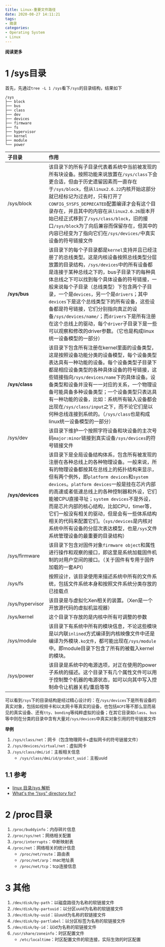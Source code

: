 ```yaml
---
title: Linux-重要文件路径
date: 2020-08-27 14:11:21
tags: 
- 摘录
categories: 
- Operating System
- Linux
---
```


**阅读更多**

<!--more-->

# 1 /sys目录

首先，先通过`tree -L 1 /sys`看下`/sys`的目录结构，结果如下

```
/sys
├── block
├── bus
├── class
├── dev
├── devices
├── firmware
├── fs
├── hypervisor
├── kernel
├── module
└── power
```

| 子目录 | 作用 |
|:--|:--|
| /sys/block | 该目录下的所有子目录代表着系统中当前被发现的所有块设备。按照功能来说放置在`/sys/class`下会更合适，但由于历史遗留因素而一直存在于`/sys/block`，但从`linux2.6.22`内核开始这部分就已经标记为过去时，只有打开了`CONFIG_SYSFS_DEPRECATED`配置编译才会有这个目录存在，并且其中的内容在从`linux2.6.26`版本开始已经正式移到了`/sys/class/block`，旧的接口`/sys/block`为了向后兼容而保留存在，但其中的内容已经变为了指向它们在`/sys/devices/`中真实设备的符号链接文件 |
| **/sys/bus** | 该目录下的每个子目录都是`kernel`支持并且已经注册了的总线类型。这是内核设备按照总线类型分层放置的目录结构，`/sys/devices`中的所有设备都是连接于某种总线之下的，bus子目录下的每种具体总线之下可以找到每个具体设备的符号链接，一般来说每个子目录（总线类型）下包含两个子目录，一个是`devices`，另一个是`drivers`；其中`devices`下是这个总线类型下的所有设备，这些设备都是符号链接，它们分别指向真正的设备`/sys/devices/name/`；而`drivers`下是所有注册在这个总线上的驱动，每个`driver`子目录下是一些可以观察和修改的driver参数。（它也是构成linux统一设备模型的一部分） |
| **/sys/class** | 该目录下包含所有注册在kernel里面的设备类型，这是按照设备功能分类的设备模型，每个设备类型表达具有一种功能的设备。每个设备类型子目录下都是相应设备类型的各种具体设备的符号链接，这些链接指向`/sys/devices/name`下的具体设备。设备类型和设备并没有一一对应的关系，一个物理设备可能具备多种设备类型；一个设备类型只表达具有一种功能的设备，比如：系统所有输入设备都会出现在`/sys/class/input`之下，而不论它们是以何种总线连接到系统的。（`/sys/class`也是构成linux统一设备模型的一部分） |
| /sys/dev | 该目录下维护一个按照字符设备和块设备的主次号码`major:minor`链接到真实设备`/sys/devices`的符号链接文件 |
| **/sys/devices** | 该目录下是全局设备结构体系，包含所有被发现的注册在各种总线上的各种物理设备。一般来说，所有的物理设备都按其在总线上的拓扑结构来显示，但有两个例外，即`platform devices`和`system devices`。`platform devices`一般是挂在芯片内部的高速或者低速总线上的各种控制器和外设，它们能被CPU直接寻址；`system devices`不是外设，而是芯片内部的核心结构，比如CPU，timer等，它们一般没有相关的驱动，但是会有一些体系结构相关的代码来配置它们。（`sys/devices`是内核对系统中所有设备的分层次表达模型，也是`/sys`文件系统管理设备的最重要的目录结构） |
| /sys/firmware | 该目录下包含对固件对象`firmware object`和属性进行操作和观察的接口，即这里是系统加载固件机制的对用户空间的接口。（关于固件有专用于固件加载的一套API） |
| /sys/fs | 按照设计，该目录使用来描述系统中所有的文件系统，包括文件系统本身和按照文件系统分类存放的已挂载点 |
| /sys/hypervisor | 该目录是与虚拟化Xen相关的装置。（Xen是一个开放源代码的虚拟机监视器） |
| /sys/kernel | 这个目录下存放的是内核中所有可调整的参数 |
| /sys/module | 该目录下有系统中所有的模块信息，不论这些模块是以内联`inlined`方式编译到内核映像文件中还是编译为外模块`.ko文件`，都可能出现在`/sys/module`中。即module目录下包含了所有的被载入kernel的模块。 |
| /sys/power | 该目录是系统中的电源选项，对正在使用的power子系统的描述。这个目录下有几个属性文件可以用于控制整个机器的电源状态，如可以向其中写入控制命令让机器关机/重启等等 |

可以看到`/sys`下的目录结构是经过精心设计的：在`/sys/devices`下是所有设备的真实对象，包括如视频卡和以太网卡等真实的设备，也包括`ACPI`等不那么显而易见的真实设备、还有`tty`、`bonding`等纯粹虚拟的设备；在其它目录如`class`、`bus`等中则在分类的目录中含有大量对`/sys/devices`中真实对象引用的符号链接文件

**举例**

1. `/sys/class/net`：网卡（包含物理网卡+虚拟网卡的符号链接文件）
1. `/sys/devices/virtual/net`：虚拟网卡
1. `/sys/class/dmi/id`：主板相关信息
    * `/sys/class/dmi/id/product_uuid`：主板uuid

## 1.1 参考

* [linux 目录/sys 解析](https://blog.csdn.net/zqixiao_09/article/details/50320799)
* [What's the “/sys” directory for?](https://askubuntu.com/questions/720471/whats-the-sys-directory-for)

# 2 /proc目录

1. `/proc/buddyinfo`：内存碎片信息
1. `/proc/sys/net`：网络相关配置
1. `/proc/interrupts`：中断映射表
1. `/proc/net`：网络相关的统计信息
    * `/proc/net/route`：路由表
    * `/proc/net/arp`：mac地址表
    * `/proc/net/tcp`：tcp连接信息

# 3 其他

1. `/dev/disk/by-path`：以磁盘路径为名称的软链接文件
1. `/dev/disk/by-partuuid`：以分区uuid为名称的软链接文件
1. `/dev/disk/by-uuid`：以uuid为名称的软链接文件
1. `/dev/disk/by-partlabel`：以分区标签为名称的软链接文件
1. `/dev/disk/by-id`：以id为名称的软链接文件
1. `/usr/share/zoneinfo`：时区配置文件
    * `/etc/localtime`：时区配置文件的软连接，实际生效的时区配置


